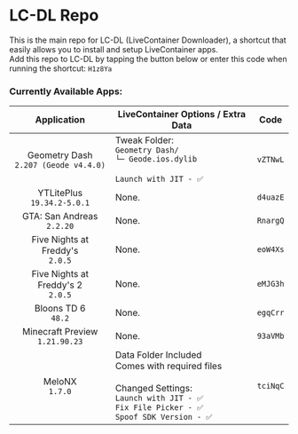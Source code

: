 # LC-DL Repo

This is the main repo for LC-DL (LiveContainer Downloader), a shortcut that easily allows you to install and setup LiveContainer apps.  
Add this repo to LC-DL by tapping the button below or enter this code when running the shortcut: `H1z8Ya`

### Currently Available Apps:
| Application                                  | LiveContainer Options / Extra Data | Code |
|       :---:                                  |      -----------      |:---: |
| Geometry Dash <br> `2.207 (Geode v4.4.0)`    | Tweak Folder:<br>`Geometry Dash/`<br>`└─ Geode.ios.dylib`<br><br>`Launch with JIT - ✅`| `vZTNwL` |
| YTLitePlus <br> `19.34.2-5.0.1`              | None. | `d4uazE` |
| GTA: San Andreas <br> `2.2.20`               | None. | `RnargQ` |
| Five Nights at Freddy's <br> `2.0.5`         | None. | `eoW4Xs` |
| Five Nights at Freddy's 2 <br> `2.0.5`       | None. | `eMJG3h` |
| Bloons TD 6 <br> `48.2`                      | None. | `egqCrr` |
| Minecraft Preview <br> `1.21.90.23`          | None. | `93aVMb` |
| MeloNX <br> `1.7.0`                          | Data Folder Included<br>Comes with required files<br><br> Changed Settings:<br>`Launch with JIT - ✅`<br>`Fix File Picker - ✅`<br>`Spoof SDK Version - ✅` | `tciNqC` |
